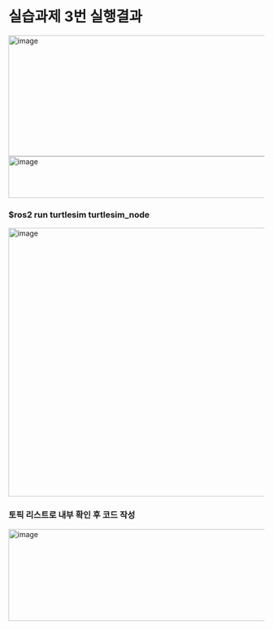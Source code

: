 # 실습과제 3번 실행결과

<img width="1204" height="238" alt="image" src="https://github.com/user-attachments/assets/c705b0d4-a40e-4d7e-9764-7cfe25517108" />
<img width="1191" height="82" alt="image" src="https://github.com/user-attachments/assets/f078aedb-7949-4970-8ac1-e5c70c9844d2" />

### $ros2 run turtlesim turtlesim_node
<img width="506" height="529" alt="image" src="https://github.com/user-attachments/assets/7290db04-07bc-4094-b179-2c91f3ee7dab" />

### 토픽 리스트로 내부 확인 후 코드 작성
<img width="826" height="181" alt="image" src="https://github.com/user-attachments/assets/ef9392c9-fe45-4aa9-b241-f92dd678b162" />
